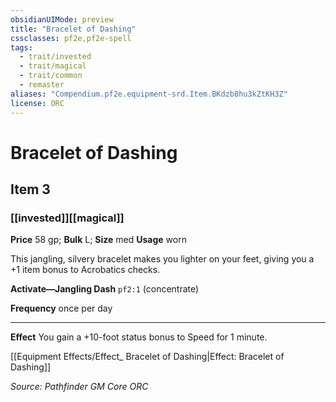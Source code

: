 ```yaml
---
obsidianUIMode: preview
title: "Bracelet of Dashing"
cssclasses: pf2e,pf2e-spell
tags:
  - trait/invested
  - trait/magical
  - trait/common
  - remaster
aliases: "Compendium.pf2e.equipment-srd.Item.BKdzb8hu3kZtKH3Z"
license: ORC
---
```

# Bracelet of Dashing
## Item 3
### [[invested]][[magical]]


**Price** 58 gp; 
**Bulk** L; **Size** med
**Usage** worn

This jangling, silvery bracelet makes you lighter on your feet, giving you a +1 item bonus to Acrobatics checks.

**Activate—Jangling Dash** `pf2:1` (concentrate)

**Frequency** once per day

* * *

**Effect** You gain a +10-foot status bonus to Speed for 1 minute.

[[Equipment Effects/Effect_ Bracelet of Dashing|Effect: Bracelet of Dashing]]

*Source: Pathfinder GM Core*
*ORC*